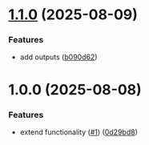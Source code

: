 # [1.1.0](https://github.com/GrabAByte/terraform-module-aws-dynamo-db/compare/v1.0.0...v1.1.0) (2025-08-09)


### Features

* add outputs ([b090d62](https://github.com/GrabAByte/terraform-module-aws-dynamo-db/commit/b090d6254b47fdd9a101b0cdfb2fa64d1a975855))

# 1.0.0 (2025-08-08)


### Features

* extend functionality ([#1](https://github.com/GrabAByte/terraform-module-aws-dynamo-db/issues/1)) ([0d29bd8](https://github.com/GrabAByte/terraform-module-aws-dynamo-db/commit/0d29bd8679cd92f9e04ddcebd2365d02ebe333e3))
